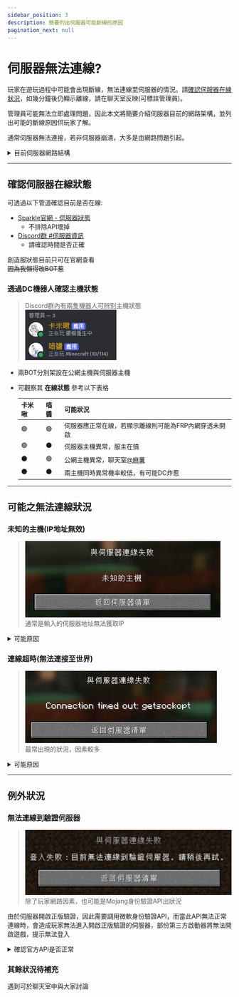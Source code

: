 ```yaml
---
sidebar_position: 3
description: 簡要列出伺服器可能斷線的原因
pagination_next: null
---
```


# 伺服器無法連線?

玩家在遊玩過程中可能會出現斷線，無法連線至伺服器的情況。請[確認伺服器在線狀況](#確認伺服器在線狀態)，如幾分鐘後仍顯示離線，請在聊天室反映(可標註管理員)。

管理員可能無法立即處理問題，因此本文將簡要介紹伺服器目前的網路架構，並列出可能的斷線原因供玩家了解。

通常伺服器無法連接，若非伺服器崩潰，大多是由網路問題引起。

<details>
    <summary>目前伺服器網路結構</summary>

        由於伺服器主機目前並無公網IP可用，因此採內網穿透的形式供外部連線，如下：

        玩家裝置 -> 公網主機 -> MC伺服器主機

        此過程中包含玩家，一供經過三段網路與兩台主機，其中任一部分出現異常，皆會導致玩家無法連線至伺服器。
</details>

---

## 確認伺服器在線狀態
可透過以下管道確認目前是否在線:
* [Sparkle官網 - 伺服器狀態](https://wtf.spksmp.top/status)
  * 不排除API壞掉
* [Discord群 #伺服器資訊](https://discord.com/channels/826110789038374962/846979721887481917/921654476153184267)
  * 請確認時間是否正確

創造服狀態目前只可在官網查看  
<s>因為我懶得改BOT惹</s>

### 透過DC機器人確認主機狀態
> Discord群內有兩隻機器人可辨別主機狀態  
> ![alt text](image-7.png)
* 兩BOT分別架設在公網主機與伺服器主機
* 可觀察其 **在線狀態** 參考以下表格

    | 卡米啾 | 喵醬 | 可能狀況                                                                           |
    | ------ | ---- | ---------------------------------------------------------------------------------- |
    | 🟢  | 🟢 | 伺服器應正常在線，若顯示離線則可能為FRP內網穿透未開啟                              |
    | 🟢   | ⚫ | 伺服器主機異常，服主在搞                                                           |
    | ⚫   | 🟢 | 公網主機異常，聊天室[@麻薯](https://discord.com/users/456748434838388738) |
    | ⚫   | ⚫ | 兩主機同時異常機率較低，有可能DC炸惹                                               |

---

## 可能之無法連線狀況

### 未知的主機(IP地址無效)
> ![image](./image-5.png)\
通常是輸入的伺服器地址無法獲取IP
<details>
    <summary>可能原因</summary>
        1. 伺服器地址輸入錯誤
           * 請確認填入的是否與 [**#伺服器資訊**](https://discord.com/channels/826110789038374962/846979721887481917/921654476153184267) 內提供的相同
</details>

### 連線超時(無法連接至世界)
> ![alt text](image-6.png)\
> 最常出現的狀況，因素較多
<details>
    <summary>可能原因</summary>
        1. 端口(埠)輸入錯誤
            * 請確認是否輸入正確
        2. 外網主機浮動IP變更
            * 通常兩三分鐘即恢復正常
            * 可嘗試清除DNS快取(電腦)
              1. 按下`Win+R`,輸入`cmd`
              2. 在彈出的窗口輸入`ipconfig /flushdns`
        3. 伺服器網路異常
            * 前方[主機狀態](/docs/notice/status#透過dc機器人確認主機狀態)有任一BOT不在線
            * 通常只能等待管理員處理
</details>

---

## 例外狀況

### 無法連線到驗證伺服器
> ![alt text](image-8.png)\
> 除了玩家網路因素，也可能是Mojang身份驗證API出狀況
> 
由於伺服器開啟正版驗證，因此需要調用微軟身份驗證API，而當此API無法正常連線時，會造成玩家無法進入開啟正版驗證的伺服器，部份第三方啟動器將無法開啟遊戲，提示無法登入
<details>
    <summary>確認官方API是否正常</summary>
        1. [用戶回報](https://downdetector.tw/status/minecraft/)
            * 可確認目前是否出現連線異常
        2. [官方推特](https://twitter.com/MojangStatus/status/1808210690802340118)
            * 有狀況官方可能會發文(也可能要等很久才發)
</details>

### 其餘狀況待補充
遇到可於聊天室中與大家討論
